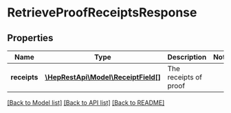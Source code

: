 # RetrieveProofReceiptsResponse

## Properties
Name | Type | Description | Notes
------------ | ------------- | ------------- | -------------
**receipts** | [**\HepRestApi\Model\ReceiptField[]**](ReceiptField.md) | The receipts of proof | 

[[Back to Model list]](../README.md#documentation-for-models) [[Back to API list]](../README.md#documentation-for-api-endpoints) [[Back to README]](../README.md)

